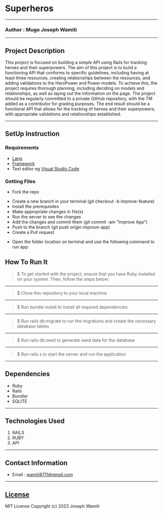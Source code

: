 # Superheros
*****
### Author : Mugo Joseph Wamiti
****
## Project Description
This project is focused on building a simple API using Rails for tracking heroes and their superpowers. The aim of this project is to build a functioning API that conforms to specific guidelines, including having at least three resources, creating relationships between the resources, and adding validations to the HeroPower and Power models. To achieve this, the project requires thorough planning, including deciding on models and relationships, as well as laying out the information on the page. The project should be regularly committed to a private GitHub repository, with the TM added as a contributor for grading purposes. The end result should be a functional API that allows for the tracking of heroes and their superpowers, with appropriate validations and relationships established.
******

## SetUp Instruction
### Requirements
* [Lang](https://www.ruby-lang.org/en/)
* [Framework](https://rubyonrails.org/)
* Text editor eg [Visual Studio Code](https://code.visualstudio.com/download)


### Getting Files
* Fork the repo
- Create a new branch in your terminal (git checkout -b improve-feature)
- Install the prerequisites
- Make appropriate changes in file(s)
- Run the server to see the changes
- Add the changes and commit them (git commit -am "Improve App")
- Push to the branch (git push origin improve-app)
- Create a Pull request
* Open the folder location on terminal and use the following command to run app:

## How To Run It
>  $ To get started with the project, ensure that you have Ruby installed on your system. Then, follow the steps below:
*****
> $ Clone this repository to your local machine
*****
> $ Run bundle install to install all required dependencies
*****
> $ Run rails db:migrate to run the migrations and create the necessary database tables
*****
> $ Run rails db:seed to generate seed data for the database
*****
> $ Run rails s to start the server and run the application
*****
## Dependencies
- Ruby
- Rails
- Bundler
- SQLITE
*****
## Technologies Used
1. RAILS
2. RUBY
3. API
*****
## Contact Information
* Email : wamiti8711@gmail.com
*****
## [License](LICENSE)
MIT License
Copyright (c) 2023 Joseph Wamiti
